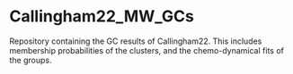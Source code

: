 # Callingham22_MW_GCs
Repository containing the GC results of Callingham22. This includes membership probabilities of the clusters, and the chemo-dynamical fits of the groups.
